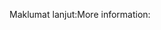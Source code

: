 <span data-ttu-id="e492a-101">Maklumat lanjut:</span><span class="sxs-lookup"><span data-stu-id="e492a-101">More information:</span></span>